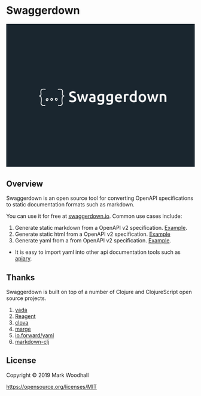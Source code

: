 # Swaggerdown

[![Logo](https://raw.githubusercontent.com/markwoodhall/swaggerdown/master/resources/public/img/s.png)](https://swaggerdown.io)

## Overview

Swaggerdown is an open source tool for converting OpenAPI specifications to static 
documentation formats such as markdown. 

You can use it for free at [swaggerdown.io](https://swaggerdown.io). Common use cases include:

1. Generate static markdown from a OpenAPI v2 specification. [Example](https://github.com/markwoodhall/swaggerdown/blob/master/samples/markdown.md).
2. Generate static html from a OpenAPI v2 specification. [Example](http://www.swaggerdown.io/api/documentation?url=http%3A%2F%2Fpetstore.swagger.io%2Fv2%2Fswagger.json&content-type=text%2Fhtml&template=fractal)
3. Generate yaml from a from OpenAPI v2 specification. [Example](https://github.com/markwoodhall/swaggerdown/blob/master/samples/yaml.yml).
  + It is easy to import yaml into other api documentation tools such as [apiary](http://apiary.io).

## Thanks

Swaggerdown is built on top of a number of Clojure and ClojureScript open source projects.

1. [yada](https://github.com/juxt/yada)
2. [Reagent]()
3. [clova](http://github.com/markwoodhall/clova)
4. [marge](http://github.com/markwoodhall/marge)
5. [io.forward/yaml](https://github.com/owainlewis/yaml)
6. [markdown-clj](https://github.com/yogthos/markdown-clj)


## License

Copyright © 2019 Mark Woodhall

https://opensource.org/licenses/MIT
